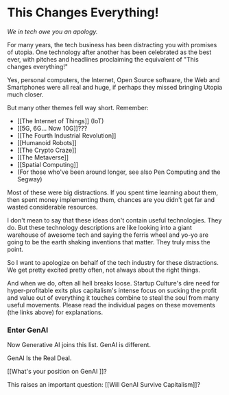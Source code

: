 # This Changes Everything!

*We in tech owe you an apology.*

For many years, the tech business has been distracting you with promises of utopia. One technology after another has been celebrated as the best ever, with pitches and headlines proclaiming the equivalent of "This changes everything!"

Yes, personal computers, the Internet, Open Source software, the Web and Smartphones were all real and huge, if perhaps they missed bringing Utopia much closer. 

But many other themes fell way short. Remember:

- [[The Internet of Things]] (IoT) 
- [[5G, 6G... Now 10G]]??? 
- [[The Fourth Industrial Revolution]] 
- [[Humanoid Robots]] 
- [[The Crypto Craze]] 
- [[The Metaverse]] 
- [[Spatial Computing]] 
- (For those who've been around longer, see also Pen Computing and the Segway)

Most of these were big distractions. If you spent time learning about them, then spent money implementing them, chances are you didn't get far and wasted considerable resources. 

I don't mean to say that these ideas don't contain useful technologies. They do. But these technology descriptions are like looking into a giant warehouse of awesome tech and saying the ferris wheel and yo-yo are going to be the earth shaking inventions that matter. They truly miss the point.

So I want to apologize on behalf of the tech industry for these distractions. We get pretty excited pretty often, not always about the right things. 

And when we do, often all hell breaks loose. Startup Culture's dire need for hyper-profitable exits plus capitalism's intense focus on sucking the profit and value out of everything it touches combine to steal the soul from many useful movements. Please read the individual pages on these movements (the links above) for explanations.
### Enter GenAI

Now Generative AI joins this list. GenAI is different. 

GenAI Is the Real Deal. 

[[What's your position on GenAI ]]? 

This raises an important question: [[Will GenAI Survive Capitalism]]?
